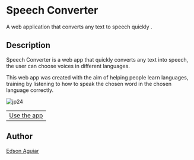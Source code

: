 # Speech Converter
A web application that converts any text to speech quickly .

## Description
Speech Converter is a web app that quickly converts any text into speech, the user can choose voices in different languages.

This web app was created with the aim of helping people learn languages, 
training  by listening to how to speak the chosen word in the chosen language correctly.

![jp24](https://user-images.githubusercontent.com/106551525/223294890-223bbdf7-85a1-40d4-a301-79a7ed2bc667.png)

<table>
  <tr>
     <td><a href="mailto:iamedsonaguiar@gmail.com">Use the app</a></td>
  </tr>
</table>


## Author
<a href="mailto:iamedsonaguiar@gmail.com">Edson Aguiar</a>
